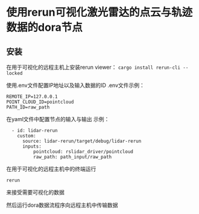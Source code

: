 # 使用rerun可视化激光雷达的点云与轨迹数据的dora节点


## 安装

在用于可视化的远程主机上安装rerun viewer：
`cargo install rerun-cli --locked`


使用.env文件配置IP地址以及输入数据的ID
.env文件示例：
```
REMOTE_IP=127.0.0.1
POINT_CLOUD_ID=pointcloud
PATH_ID=raw_path
```

在yaml文件中配置节点的输入与输出
示例：
```
  - id: lidar-rerun
    custom:
      source: lidar-rerun/target/debug/lidar-rerun
      inputs:
          pointcloud: rslidar_driver/pointcloud
          raw_path: path_input/raw_path
```

在用于可视化的远程主机中的终端运行
```
rerun
```
来接受需要可视化的数据

然后运行dora数据流程序向远程主机中传输数据